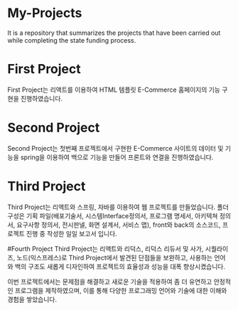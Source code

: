 # My-Projects
It is a repository that summarizes the projects that have been carried out while completing the state funding process.

# First Project
First Project는 리액트를 이용하여 HTML 템플릿 E-Commerce 홈페이지의 기능 구현을 진행하였습니다.

# Second Project
Second Project는 첫번째 프로젝트에서 구현한 E-Commerce 사이트의 데이터 및 기능을 spring을 이용하여 백으로 기능을 만들어 프론트와 연결을 진행하였습니다.

# Third Project
Third Project는 리액트와 스프링, 자바를 이용하여 웹 프로젝트를 만들었습니다.
폴더 구성은 기획 파일(배포기술서, 시스템Interface정의서, 프로그램 명세서, 아키텍쳐 정의서, 요구사항 정의서, 전시판넬, 화면 설계서, 서비스 맵), front와 back의 소스코드, 프로젝트 진행 중 작성한 일일 보고서 입니다.

#Fourth Project
Third Project는 리액트와 리덕스, 리덕스 리듀서 및 사가, 시퀄라이즈, 노드(익스프레스)로 Third Project에서 발견된 단점들을 보완하고, 사용하는 언어와 백의 구조도 새롭게 디자인하여 프로젝트의 효율성과 성능을 대폭 향상시켰습니다.

이번 프로젝트에서는 문제점을 해결하고 새로운 기술을 적용하여 좀 더 유연하고 안정적인 프로그램을 제작하였으며, 이를 통해 다양한 프로그래밍 언어와 기술에 대한 이해와 경험을 쌓았습니다.

